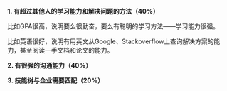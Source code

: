 **1. 有超过其他人的学习能力和解决问题的方法（40%）**

比如GPA很高，说明要么很勤奋，要么有聪明的学习方法——学习能力很强。

比如英语很好，说明有用英文从Google、Stackoverflow上查询解决方案的能力，甚至阅读一手文档和论文的能力。

**2. 有很强的沟通能力（40%）**

**3. 技能树与企业需要匹配（20%）**

